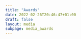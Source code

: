 ```yaml
---
title: "Awards"
date: 2022-02-26T20:46:47+01:00
draft: false
layout: media
subpage: media_awards
---
```

